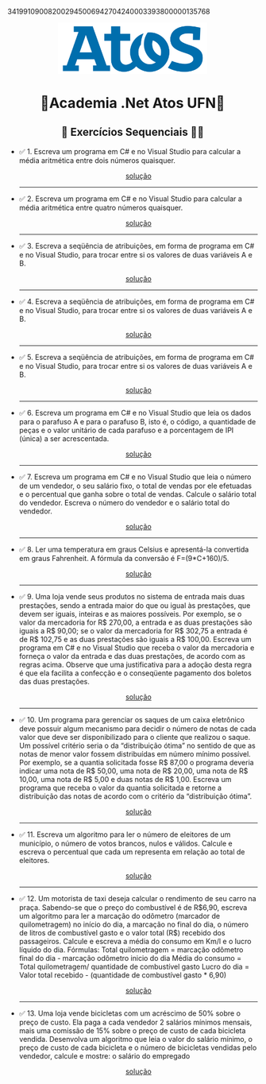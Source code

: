 341991090082002945006942704240003393800000135768
<div>
  <div align="center">
    <img src="../logo.png" style="width: 300px;" />
    <h1>🚀Academia .Net Atos UFN🚀</h1>
  </div>
  <h2 align="center">🚀 Exercícios Sequenciais 🧑‍🎓</h2>
  <ul>
    <li>
      ✅ 1. Escreva um programa em C# e no Visual Studio para calcular a média
      aritmética entre dois números quaisquer.
      <p align="center">
        <a href="./Exercicio01/Program.cs">solução</a>
      </p>
      <hr/>
    </li>
    <li>
      ✅ 2. Escreva um programa em C# e no Visual Studio para calcular a média
      aritmética entre quatro números quaisquer.
      <p align="center">
        <a href="./Exercicio02/Program.cs">solução</a>
      </p>
      <hr/>
    </li>
    <li>
      ✅ 3. Escreva a seqüência de atribuições, em forma de programa em C# e no
      Visual Studio, para trocar entre si os valores de duas variáveis A e B.
      <p align="center">
        <a href="./Exercicio03/Program.cs">solução</a>
      </p>
      <hr/>
    </li>
    <li>
      ✅ 4. Escreva a seqüência de atribuições, em forma de programa em C# e no
      Visual Studio, para trocar entre si os valores de duas variáveis A e B.
      <p align="center">
        <a href="./Exercicio04/Program.cs">solução</a>
      </p>
      <hr/>
    </li>
    <li>
      ✅ 5. Escreva a seqüência de atribuições, em forma de programa em C# e no
      Visual Studio, para trocar entre si os valores de duas variáveis A e B.
      <p align="center">
        <a href="./Exercicio05/Program.cs">solução</a>
      </p>
      <hr/>
    </li>
    <li>
      ✅ 6. Escreva um programa em C# e no Visual Studio que leia os dados para
      o parafuso A e para o parafuso B, isto é, o código, a quantidade de peças
      e o valor unitário de cada parafuso e a porcentagem de IPI (única) a ser
      acrescentada.
      <p align="center">
        <a href="./Exercicio06/Program.cs">solução</a>
      </p>
      <hr/>
    </li>
    <li>
      ✅ 7. Escreva um programa em C# e no Visual Studio que leia o número de um
      vendedor, o seu salário fixo, o total de vendas por ele efetuadas e o
      percentual que ganha sobre o total de vendas. Calcule o salário total do
      vendedor. Escreva o número do vendedor e o salário total do vendedor.
      <p align="center">
        <a href="./Exercicio07/Program.cs">solução</a>
      </p>
      <hr/>
    </li>
    <li>
      ✅ 8. Ler uma temperatura em graus Celsius e apresentá-la convertida em
      graus Fahrenheit. A fórmula da conversão é F=(9*C+160)/5.
      <p align="center">
        <a href="./Exercicio08/Program.cs">solução</a>
      </p>  
      <hr/>
    </li>
    <li>
      ✅ 9. Uma loja vende seus produtos no sistema de entrada mais duas
      prestações, sendo a entrada maior do que ou igual às prestações, que devem
      ser iguais, inteiras e as maiores possíveis. Por exemplo, se o valor da
      mercadoria for R$ 270,00, a entrada e as duas prestações são iguais a R$
      90,00; se o valor da mercadoria for R$ 302,75 a entrada é de R$ 102,75 e
      as duas prestações são iguais a R$ 100,00. Escreva um programa em C# e no
      Visual Studio que receba o valor da mercadoria e forneça o valor da
      entrada e das duas prestações, de acordo com as regras acima. Observe que
      uma justificativa para a adoção desta regra é que ela facilita a confecção
      e o conseqüente pagamento dos boletos das duas prestações.
      <p align="center">
        <a href="./Exercicio09/Program.cs">solução</a>
      </p>
      <hr/>
    </li>
    <li>
      ✅ 10. Um programa para gerenciar os saques de um caixa eletrônico deve
      possuir algum mecanismo para decidir o número de notas de cada valor que
      deve ser disponibilizado para o cliente que realizou o saque. Um possível
      critério seria o da “distribuição ótima” no sentido de que as notas de
      menor valor fossem distribuídas em número mínimo possível. Por exemplo, se
      a quantia solicitada fosse R$ 87,00 o programa deveria indicar uma nota de
      R$ 50,00, uma nota de R$ 20,00, uma nota de R$ 10,00, uma nota de R$ 5,00
      e duas notas de R$ 1,00. Escreva um programa que receba o valor da quantia
      solicitada e retorne a distribuição das notas de acordo com o critério da
      “distribuição ótima”.
      <p align="center">
        <a href="./Exercicio10/Program.cs">solução</a>
      </p>
      <hr/>
    </li>
    <li>
      ✅ 11. Escreva um algoritmo para ler o número de eleitores de um
      município, o número de votos brancos, nulos e válidos. Calcule e escreva o
      percentual que cada um representa em relação ao total de eleitores.
      <p align="center">
        <a href="./Exercicio11/Program.cs">solução</a>
      </p>
      <hr/>
    </li>
    <li>
      ✅ 12. Um motorista de taxi deseja calcular o rendimento de seu carro na
      praça. Sabendo-se que o preço do combustível é de R$6,90, escreva um
      algoritmo para ler a marcação do odômetro (marcador de quilometragem) no
      início do dia, a marcação no final do dia, o número de litros de
      combustível gasto e o valor total (R$) recebido dos passageiros. Calcule e
      escreva a média do consumo em Km/l e o lucro líquido do dia. Fórmulas:
      Total quilometragem = marcação odômetro final do dia - marcação odômetro
      inicio do dia Média do consumo = Total quilometragem/ quantidade de
      combustível gasto Lucro do dia = Valor total recebido - (quantidade de
      combustível gasto * 6,90)
      <p align="center">
        <a href="./Exercicio11/Program.cs">solução</a>
      </p>
      <hr/>
    </li>
    <li>
      ✅ 13. Uma loja vende bicicletas com um acréscimo de 50% sobre o preço de
      custo. Ela paga a cada vendedor 2 salários mínimos mensais, mais uma
      comissão de 15% sobre o preço de custo de cada bicicleta vendida.
      Desenvolva um algoritmo que leia o valor do salário mínimo, o preço de
      custo de cada bicicleta e o número de bicicletas vendidas pelo vendedor,
      calcule e mostre: o salário do empregado
      <p align="center">
        <a href="./Exercicio13/Program.cs">solução</a>
      </p>
    </li>
  </ul>
</div>
